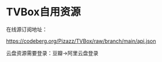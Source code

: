 # TVBox自用资源

在线源订阅地址：

https://codeberg.org/Pizazz/TVBox/raw/branch/main/api.json

云盘资源需要登录：豆瓣→阿里云盘登录
